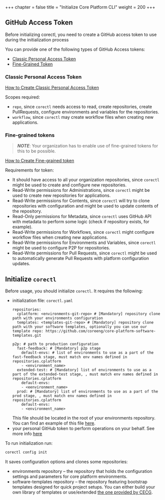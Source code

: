 +++
chapter = false
title = "Initialize Core Platform CLI"
weight = 200
+++

## GitHub Access Token

Before initializing corectl, you need to create a GitHub access token to use during the initialization process

You can provide one of the following types of GitHub Access tokens:
- [Classic Personal Access Token](#classic-personal-access-token)
- [Fine-Grained Token](#fine-grained-tokens)


### Classic Personal Access Token

[How to Create Classic Personal Access Token](https://docs.github.com/en/authentication/keeping-your-account-and-data-secure/managing-your-personal-access-tokens#creating-a-personal-access-token-classic)

Scopes required:
- `repo`, since `corectl` needs access to read, create repositories, create PullRequests, configure environments and variables for the repositories.
- `workflow`, since `corectl` may create workflow files when creating new applications.

### Fine-grained tokens
> **_NOTE_**: Your organization has to enable use of fine-grained tokens for this to be possible.

[How to Create Fine-grained token](https://docs.github.com/en/authentication/keeping-your-account-and-data-secure/managing-your-personal-access-tokens#creating-a-fine-grained-personal-access-token)

Requirements for token:
- It should have access to all your organization repositories, since `corectl` might be used to create and configure new repositories.
- Read-Write permissions for Administrations, since `corectl` might be used to create new repositories for applications.
- Read-Write permissions for Contents, since `corectl` will try to clone repositories with configuration and might be used to update contents of the repository.
- Read-Only permissions for Metadata, since `corectl` uses GitHub API with metadata to perform some logic (check if repository exists, for example).
- Read-Write permissions for Workflows, since `corectl` might configure workflow files when creating new applications.
- Read-Write permissions for Environments and Variables, since `corectl` might be used to configure P2P for repositories.
- Read-Write permissions for Pull Requests, since `corectl` might be used to automatically generate Pull Requests with platform configuration updates.



## Initialize `corectl`
Before usage, you should initialize `corectl`.
It requires the following:
- initialization file: `corectl.yaml`
  ```
  repositories:
    cplatform: <environments-git-repo> # [Mandatory] repository clone path with your environments configuration
    templates: <templates-git-repo> # [Mandatory] repository clone path with your software templates, optionally you can use our template repo: https://github.com/coreeng/core-platform-software-templates.git

  p2p: # path to production configuration
    fast-feedback: # [Mandatory] p2p stage
      default-envs: # list of environments to use as a part of the fast-feedback stage, must match env names defined in repositories.cplatform
      - <environment_name> 
    extended-test: # [Mandatory] list of environments to use as a part of the extended-test stage, , must match env names defined in repositories.cplatform
      default-envs:
      - <eenvironment_name>
    prod: # [Mandatory] list of environments to use as a part of the prod stage, , must match env names defined in repositories.cplatform
      default-envs:
      - <environment_name>
  ```
  This file should be located in the root of your environments repository.
  You can find an example of this file [here](https://github.com/coreeng/corectl/blob/main/examples/init-example.yaml).
- your personal GitHub token to perform operations on your behalf. See more info [here](#github-access-token)

To run initialization run:
```bash
corectl config init
```

It saves configuration options and clones some repositories:
- environments repository – the repository that holds the configuration settings and parameters for core platform
  environments.
- software-templates repository – the repository featuring bootstrap templates designed for quick project setups.
  You can either build your own library of templates or use/extended [the one provided by CECG](https://github.com/coreeng/core-platform-software-templates).


